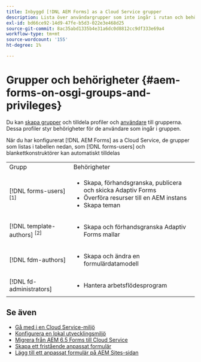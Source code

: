 ```yaml
---
title: Inbyggd [!DNL AEM Forms] as a Cloud Service grupper
description: Lista över användargrupper som inte ingår i rutan och behörigheter som tilldelats varje grupp
exl-id: bd66ce92-14d9-47fe-b5d3-022e3e468d25
source-git-commit: 8ac35abd1335b4e31a6dc0d8812cc9df333e69a4
workflow-type: tm+mt
source-wordcount: '155'
ht-degree: 1%

---
```


# Grupper och behörigheter {#aem-forms-on-osgi-groups-and-privileges}

Du kan [skapa grupper](https://experienceleague.adobe.com/docs/experience-manager-learn/cloud-service/accessing/aem-users-groups-and-permissions.html#accessing) och tilldela profiler och [användare](https://experienceleague.adobe.com/docs/experience-manager-learn/cloud-service/accessing/aem-users-groups-and-permissions.html#accessing) till grupperna. Dessa profiler styr behörigheter för de användare som ingår i gruppen.

När du har konfigurerat [!DNL AEM Forms] as a Cloud Service, de grupper som listas i tabellen nedan, som [!DNL forms-users] och blankettkonstruktörer kan automatiskt tilldelas

<table>
 <tbody>
  <tr>
   <td>Grupp</td> 
   <td>Behörigheter</td> 
  </tr>
  <tr>
   <td>[!DNL forms-users] <sup>[1]</sup></td> 
   <td>
    <ul> 
     <li>Skapa, förhandsgranska, publicera och skicka Adaptiv Forms</li> 
    <!-- <li>Create, preview, and publish interactive communications and document fragments</li> -->
     <li>Överföra resurser till en AEM instans</li> 
     <li>Skapa teman</li> 
    </ul> </td> 
  </tr>
  <!-- <tr>
   <td>[!DNL forms-power-user]</td> 
   <td>
    <ul> 
     <li>Create, preview, publish, and submit Adaptive Forms</li> 
     <li>Create, preview, and publish interactive communications and document fragments</li> 
     <li>Create scripts for Adaptive Forms using code editor</li> 
     <li>Upload assets including scripts</li> 
     <li>Create themes</li> 
     <li>Import packages containing XDP</li> 
    </ul> </td> 
  </tr>
 <tr>
   <td>forms-submission-reviewers</td> 
   <td>
    <ul> 
     <li>Review submissions</li> 
     <li>Approve or reject submissions</li> 
    </ul> </td> 
  </tr> -->
  <tr>
   <td>[!DNL template-authors] <sup>[2]</sup></td> 
   <td>
    <ul> 
     <li>Skapa och förhandsgranska Adaptiv Forms <!-- or interactive communications --> mallar</li> 
    </ul> </td> 
  </tr>
  <tr>
   <td><p>[!DNL fdm-authors]</p> </td> 
   <td>
    <ul> 
     <li>Skapa och ändra en formulärdatamodell</li> 
    </ul> </td> 
  </tr>
  <!-- <tr>
   <td>cm-agent-users</td> 
   <td>
    <ul> 
     <li>Access Correspondence Management letters or interactive communications using Agent UI</li> 
    </ul> </td> 
  </tr> --> 
  <!-- <tr>
   <td><p>workflow-editors</p> </td> 
   <td>
    <ul> -->
    <!-- <li>Create an inbox application</li>  -->
    <!-- <li>Create a workflow model</li> 
    </ul> </td> 
  </tr>
  <tr>
   <td>[!DNL workflow-users]</td> 
   <td>
    <ul> 
     <li>Use AEM inbox applications<br /> -->
     <!-- 
     <strong>Note: </strong>You must have cm-agent-users and [!DNL workflow-users] group assignments to access Interactive Communications Agent UI in AEM inbox.</li>  -->
    </ul> </td> 
  </tr>
  <tr>
   <td>[!DNL fd-administrators]</td> 
   <td>
    <ul> 
     <!-- <li>Configure PDF Generator</li> --> 
     <!-- <li>Configure Watched folder</li> -->
     <li>Hantera arbetsflödesprogram</li> 
    </ul> </td> 
  </tr>
 </tbody>
</table>

## Se även

* [Gå med i en Cloud Service-miljö](/help/forms/setup-forms-cloud-service.md)
* [Konfigurera en lokal utvecklingsmiljö](/help/forms/setup-local-development-environment.md)
* [Migrera från AEM 6.5 Forms till Cloud Service](/help/forms/migrate-to-forms-as-a-cloud-service.md)
* [Skapa ett fristående anpassat formulär](/help/forms/creating-adaptive-form-core-components.md)
* [Lägg till ett anpassat formulär på AEM Sites-sidan](/help/forms/create-or-add-an-adaptive-form-to-aem-sites-page.md)




